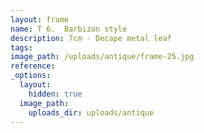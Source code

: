 ```yaml
---
layout: frame
name: T 6.  Barbizon style
description: 7cm - Decape metal leaf
tags:
image_path: /uploads/antique/frame-25.jpg
reference:
_options:
  layout:
    hidden: true
  image_path:
    uploads_dir: uploads/antique
---
```

